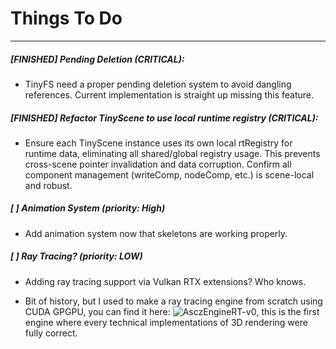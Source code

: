 # Things To Do

---

##### [FINISHED] Pending Deletion (CRITICAL):

* TinyFS need a proper pending deletion system to avoid dangling references. Current implementation is straight up missing this feature.

##### [FINISHED] Refactor TinyScene to use local runtime registry (CRITICAL):

* Ensure each TinyScene instance uses its own local rtRegistry for runtime data, eliminating all shared/global registry usage. This prevents cross-scene pointer invalidation and data corruption. Confirm all component management (writeComp, nodeComp, etc.) is scene-local and robust.

##### [ ] Animation System (priority: High)

* Add animation system now that skeletons are working properly.

##### [ ] Ray Tracing? (priority: LOW)

* Adding ray tracing support via Vulkan RTX extensions? Who knows.

* Bit of history, but I used to make a ray tracing engine from scratch using CUDA GPGPU, you can find it here: ![AsczEngineRT-v0](https://github.com/Asciizzz/AsczEngineRT-v0), this is the first engine where every technical implementations of 3D rendering were fully correct.

##### 